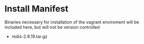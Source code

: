 # Install Manifest

Binaries necessary for installation of the vagrant enviroment will be included here, but will not be version controlled

* redis-2.8.19.tar.gz